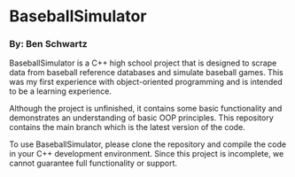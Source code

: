 # BaseballSimulator

### By: Ben Schwartz

BaseballSimulator is a C++ high school project that is designed to scrape data from baseball reference databases and simulate baseball games. This was my first experience with object-oriented programming and is intended to be a learning experience. 

Although the project is unfinished, it contains some basic functionality and demonstrates an understanding of basic OOP principles. This repository contains the main branch which is the latest version of the code. 

To use BaseballSimulator, please clone the repository and compile the code in your C++ development environment. Since this project is incomplete, we cannot guarantee full functionality or support. 


